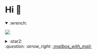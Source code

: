 # Hi :wave:

<details open>
  <summary><span class="skill">:wrench:</span></summary>
  <p text-align="center">
    <a href="https://skillicons.dev">
      <img src="https://skillicons.dev/icons?i=git,vim,python,django,vscode" />
    </a>
  </p>
</details>

<details>
  <summary><span class="status">:star2:</span></summary>
  <div>
    <div>
      <a href="">
        <img
          src="https://github-readme-stats.vercel.app/api?username=yoshiyuki-140&theme=blueberry&count_private=true&hide_border=true&line_height=20"
          alt="GithubStats">
      </a>
    </div>
    <div>
      <a href="">
        <img
          src="https://github-readme-stats.vercel.app/api/top-langs/?username=yoshiyuki-140&layout=compact&theme=blueberry&count_private=true&hide_border=true"
          alt="TopLang">
      </a>
    </div>
  </div>
</details>
<address>
  :question:
  :arrow_right:
  <a href="mailto:c1221251@st.kanazawa-it.ac.jp">:mailbox_with_mail:</a>
</address>

